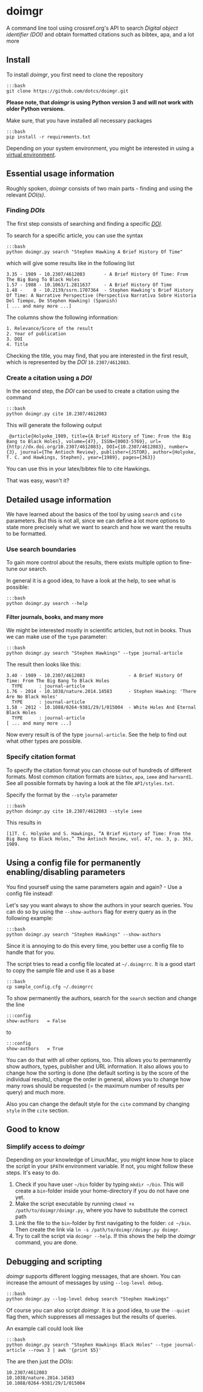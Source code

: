 # doimgr
A command line tool using crossref.org's API to search _Digital object identifier
(DOI)_ and obtain formatted citations such as bibtex, apa, and a lot more

## Install
To install _doimgr_, you first need to clone the repository

    :::bash
    git clone https://github.com/dotcs/doimgr.git

**Please note, that _doimgr_ is using Python version 3 and will not work with
older Python versions.**

Make sure, that you have installed all necessary packages

    :::bash
    pip install -r requirements.txt

Depending on your system environment, you might be interested in using a
[virtual
environment](http://virtualenv.readthedocs.org/en/latest/virtualenv.html).

## Essential usage information
Roughly spoken, _doimgr_ consists of two main parts - finding and using the
relevant _DOI(s)_.

### Finding _DOIs_
The first step consists of searching and finding a specific
[_DOI_](http://en.wikipedia.org/wiki/Digital_object_identifier).

To search for a specific article, you can use the syntax

    :::bash
    python doimgr.py search "Stephen Hawking A Brief History Of Time"

which will give some results like in the following list

    3.35 - 1989 - 10.2307/4612083       - A Brief History Of Time: From The Big Bang To Black Holes
    1.57 - 1988 - 10.1063/1.2811637     - A Brief History Of Time
    1.48 -    0 - 10.2139/ssrn.1707364  - Stephen Hawking's Brief History Of Time: A Narrative Perspective (Perspectiva Narrativa Sobre Historia Del Tiempo, De Stephen Hawking) (Spanish)
    [ ... and many more ...]

The columns show the following information:

    1. Relevance/Score of the result
    2. Year of publication
    3. DOI
    4. Title

Checking the title, you may find, that you are interested in the first result,
which is represented by the _DOI_ `10.2307/4612083`.

### Create a citation using a _DOI_
In the second step, the _DOI_ can be used to create a citation using the command

    :::bash
    python doimgr.py cite 10.2307/4612083

This will generate the following output

     @article{Holyoke_1989, title={A Brief History of Time: From the Big Bang to Black Holes}, volume={47}, ISSN={0003-5769}, url={http://dx.doi.org/10.2307/4612083}, DOI={10.2307/4612083}, number={3}, journal={The Antioch Review}, publisher={JSTOR}, author={Holyoke, T. C. and Hawkings, Stephen}, year={1989}, pages={363}}

You can use this in your latex/bibtex file to cite Hawkings.

That was easy, wasn't it?

## Detailed usage information
We have learned about the basics of the tool by using `search` and `cite`
parameters. But this is not all, since we can define a lot more options to
state more precisely what we want to search and how we want the results to be
formatted.

### Use search boundaries
To gain more control about the results, there exists multiple option to
fine-tune our search.

In general it is a good idea, to have a look at the help, to see what is possible:

    :::bash
    python doimgr.py search --help


#### Filter journals, books, and many more
We might be interested mostly in scientific articles, but not in books. Thus we
can make use of the `type` parameter:

    :::bash
    python doimgr.py search "Stephen Hawkings" --type journal-article

The result then looks like this:

    3.40 - 1989 - 10.2307/4612083                - A Brief History Of Time: From The Big Bang To Black Holes
      TYPE      : journal-article
    1.76 - 2014 - 10.1038/nature.2014.14583      - Stephen Hawking: 'There Are No Black Holes'
      TYPE      : journal-article
    1.58 - 2012 - 10.1088/0264-9381/29/1/015004  - White Holes And Eternal Black Holes
      TYPE      : journal-article
    [ ... and many more ...]

Now every result is of the type `journal-article`. See the help to find out
what other types are possible.

### Specify citation format
To specify the citation format you can choose out of hundreds of different
formats. Most common citation formats are `bibtex`, `apa`, `ieee` and
`harvard1`. See all possible formats by having a look at the file
`API/styles.txt`.

Specify the format by the `--style` parameter

    :::bash
    python doimgr.py cite 10.2307/4612083 --style ieee

This results in

    [1]T. C. Holyoke and S. Hawkings, “A Brief History of Time: From the Big Bang to Black Holes,” The Antioch Review, vol. 47, no. 3, p. 363, 1989.

## Using a config file for permanently enabling/disabling parameters
You find yourself using the same parameters again and again? - Use a config
file instead!

Let's say you want always to show the authors in your search queries. You can
do so by using the `--show-authors` flag for every query as in the following
example:

    :::bash
    python doimgr.py search "Stephen Hawkings" --show-authors

Since it is annoying to do this every time, you better use a config file to
handle that for you.

The script tries to read a config file located at `~/.doimgrrc`. It is a good
start to copy the sample file and use it as a base

    :::bash
    cp sample_config.cfg ~/.doimgrrc

To show permanently the authors, search for the `search` section and change the line

    :::config
    show-authors   = False

to

    :::config
    show-authors   = True

You can do that with all other options, too. This allows you to permanently
show authors, types, publisher and URL information. It also allows you to
change how the sorting is done (the default sorting is by the score of the
individual results), change the order in general, allows you to change how many
rows should be requested (= the maximum number of results per query) and much
more.

Also you can change the default style for the `cite` command by changing
`style` in the `cite` section.

## Good to know
### Simplify access to _doimgr_
Depending on your knowledge of Linux/Mac, you might know how to place the
script in your `$PATH` environment variable. If not, you might follow these
steps. It's easy to do.

1. Check if you have user `~/bin` folder by typing `mkdir ~/bin`. This will
   create a `bin`-folder inside your home-directory if you do not have one
   yet.
2. Make the script executable by running `chmod +x
   /path/to/doimgr/doimgr.py`, where you have to substitute the correct
   path
3. Link the file to the `bin`-folder by first navigating to the folder: `cd
   ~/bin`. Then create the link via `ln -s /path/to/doimgr/doimgr.py
   doimgr`.
4. Try to call the script via `doimgr --help`. If this shows the help the
   _doimgr_ command, you are done.

## Debugging and scripting
_doimgr_ supports different logging messages, that are shown. You can increase
the amount of messages by using `--log-level debug`.

    :::bash
    python doimgr.py --log-level debug search "Stephen Hawkings"

Of course you can also script _doimgr_. It is a good idea, to use the `--quiet`
flag then, which suppresses all messages but the results of queries.

An example call could look like

    :::bash
    python doimgr.py search "Stephen Hawkings Black Holes" --type journal-article --rows 3 | awk '{print $5}'

The are then just the _DOIs_:

    10.2307/4612083
    10.1038/nature.2014.14583
    10.1088/0264-9381/29/1/015004
